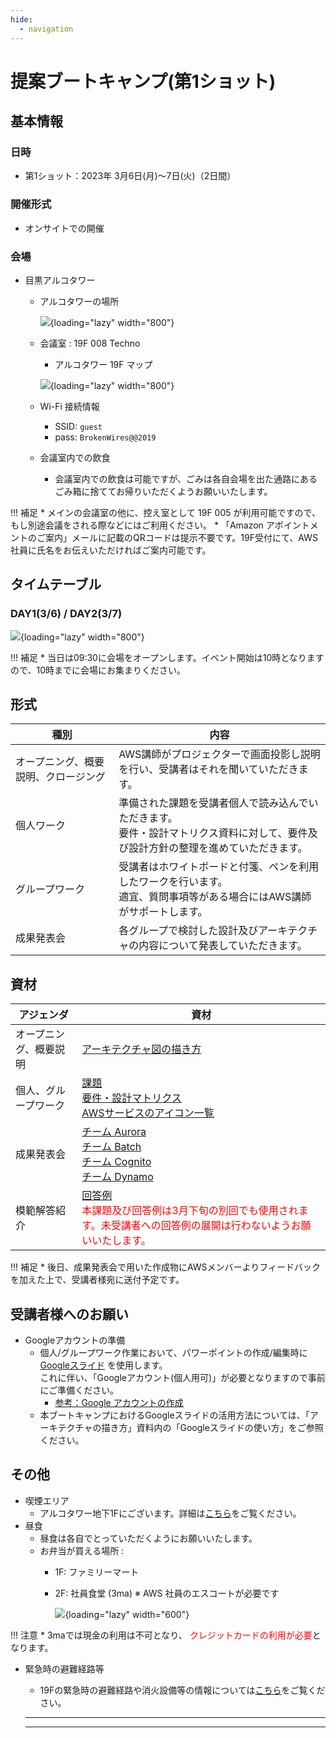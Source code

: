 ```yaml
---
hide:
  - navigation
---
```



# 提案ブートキャンプ(第1ショット)

## 基本情報

### 日時

* 第1ショット：2023年 3月6日(月)〜7日(火)（2日間）

### 開催形式

* オンサイトでの開催

### 会場

* 目黒アルコタワー
    * アルコタワーの場所

        ![](/images/venue_day1-4.png){loading="lazy" width="800"}

        
    * 会議室 : 19F 008 Techno
        * アルコタワー 19F マップ

        ![](/images/mtg_room_day1-4.png){loading="lazy" width="800"}


    * Wi-Fi 接続情報
        * SSID: `guest`
        * pass: `BrokenWires@@2019`
    * 会議室内での飲食
        * 会議室内での飲食は可能ですが、ごみは各自会場を出た通路にあるごみ箱に捨ててお帰りいただくようお願いいたします。

!!! 補足
        * メインの会議室の他に、控え室として 19F 005 が利用可能ですので、もし別途会議をされる際などにはご利用ください。
        * 「Amazon アポイントメントのご案内」メールに記載のQRコードは提示不要です。19F受付にて、AWS社員に氏名をお伝えいただければご案内可能です。

## タイムテーブル

### DAY1(3/6) / DAY2(3/7)

![](/images/timetable_day1-2.png){loading="lazy" width="800"}

!!! 補足
        * 当日は09:30に会場をオープンします。イベント開始は10時となりますので、10時までに会場にお集まりください。

## 形式


| 種別     |内容                                                 |
------------------------------------------------------------ | ------------------------------------------------------------ |
| オープニング、概要説明、クロージング| AWS講師がプロジェクターで画面投影し説明を行い、受講者はそれを聞いていただきます。                   | |
| 個人ワーク        | 準備された課題を受講者個人で読み込んでいただきます。<br>要件・設計マトリクス資料に対して、要件及び設計方針の整理を進めていただきます。      |
| グループワーク  | 受講者はホワイトボードと付箋、ペンを利用したワークを行います。 <br>適宜、質問事項等がある場合にはAWS講師がサポートします。|
| 成果発表会   | 各グループで検討した設計及びアーキテクチャの内容について発表していただきます。|



## 資材


| アジェンダ     |資材                                                  |
------------------------------------------------------------ | ------------------------------------------------------------ |
| オープニング、概要説明| [アーキテクチャ図の描き方](/files/アーキテクチャ図の描き方.pptx)                 | |
| 個人、グループワーク         |<a href="/files/Task.pdf" target="_blank" rel="noopener noreferrer">課題</a> <br> [要件・設計マトリクス](/files/要件設計マトリックス.pptx) <br> [AWSサービスのアイコン一覧](/files/icon_lists.pptx)<br>     |
| 成果発表会   | [チーム Aurora](/files/提案ブートキャンプ作成物_Aurora.pptx)<br>    [チーム Batch](/files/提案ブートキャンプ作成物_Batch.pptx)<br>    [チーム Cognito](/files/提案ブートキャンプ作成物_Cognito.pptx)<br>    [チーム Dynamo](/files/提案ブートキャンプ作成物_Dynamo.pptx)<br>    
| 模範解答紹介   | [回答例](/files/課題の回答例.pdf)<br>   <span style="color: red; ">本課題及び回答例は3月下旬の別回でも使用されます。未受講者への回答例の展開は行わないようお願いいたします。</span>|

!!! 補足
        * 後日、成果発表会で用いた作成物にAWSメンバーよりフィードバックを加えた上で、受講者様宛に送付予定です。

## 受講者様へのお願い

* Googleアカウントの準備
    * 個人/グループワーク作業において、パワーポイントの作成/編集時に [Googleスライド](https://www.google.com/intl/ja_jp/slides/about/#overview) を使用します。<br /> これに伴い、「Googleアカウント(個人用可)」が必要となりますので事前にご準備ください。
        * [参考：Google アカウントの作成](https://support.google.com/accounts/answer/27441?hl=ja)
    * 本ブートキャンプにおけるGoogleスライドの活用方法については、「アーキテクチャの描き方」資料内の「Googleスライドの使い方」をご参照ください。


## その他

* 喫煙エリア
    * アルコタワー地下1Fにございます。詳細は[こちら](/images/smoking_area.png)をご覧ください。
* 昼食
    * 昼食は各自でとっていただくようにお願いいたします。
    * お弁当が買える場所 : 
        * 1F: ファミリーマート
        * 2F: 社員食堂 (3ma) ※ AWS 社員のエスコートが必要です

            ![](/images/lunch_box.png){loading="lazy" width="600"}

!!! 注意
        * 3maでは現金の利用は不可となり、 <span style="color: red; ">クレジットカードの利用が必要</span>となります。
        
* 緊急時の避難経路等
    * 19Fの緊急時の避難経路や消火設備等の情報については[こちら](/files/exit_path_19f.pdf)をご覧ください。
    * * * *

    * * * *



